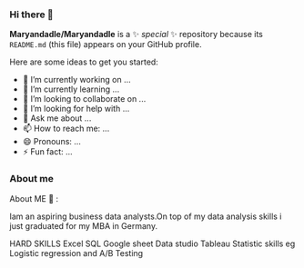 ### Hi there 👋


**Maryandadle/Maryandadle** is a ✨ _special_ ✨ repository because its `README.md` (this file) appears on your GitHub profile.

Here are some ideas to get you started:

- 🔭 I’m currently working on ...
- 🌱 I’m currently learning ...
- 👯 I’m looking to collaborate on ...
- 🤔 I’m looking for help with ...
- 💬 Ask me about ...
- 📫 How to reach me: ...
- 😄 Pronouns: ...
- ⚡ Fun fact: ...
### About me 
  About ME 💬 :

Iam an aspiring business data analysts.On top of my data analysis skills i just graduated for my MBA in Germany.

HARD SKILLS
Excel
SQL
Google sheet
Data studio
Tableau
Statistic skills eg Logistic regression and A/B Testing




